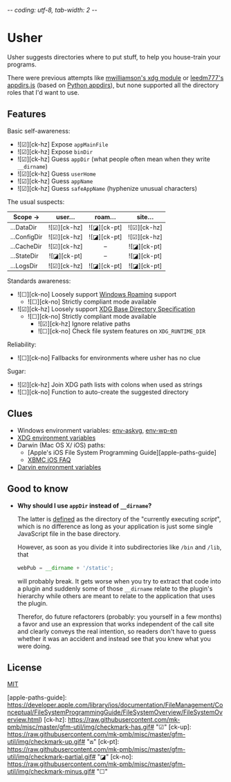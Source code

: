 -*- coding: utf-8, tab-width: 2 -*-

Usher
=====

Usher suggests directories where to put stuff,
to help you house-train your programs.

There were previous attempts like [mwilliamson's xdg module][npm-xdg] or
[leedm777's appdirs.js][appdirs-js] (based on [Python appdirs][appdirs-py]),
but none supported all the directory roles that I'd want to use.


Features
--------
Basic self-awareness:
* ![☑][ck-hz] Expose `appMainFile`
* ![☑][ck-hz] Expose `binDir`
* ![☑][ck-hz] Guess `appDir` (what people often mean when they write `__dirname`)
* ![☑][ck-hz] Guess `userHome`
* ![☑][ck-hz] Guess `appName`
* ![☑][ck-hz] Guess `safeAppName` (hyphenize unusual characters)

The usual suspects:

| Scope →     | user…       | roam…       | site…       |
| ----------- |:-----------:|:-----------:|:-----------:|
| …DataDir    | ![☑][ck-hz] | ![◪][ck-pt] | ![☑][ck-hz] |
| …ConfigDir  | ![☑][ck-hz] | ![◪][ck-pt] | ![☑][ck-hz] |
| …CacheDir   | ![☑][ck-hz] | –           | ![◪][ck-pt] |
| …StateDir   | ![◪][ck-pt] | –           | ![◪][ck-pt] |
| …LogsDir    | ![☑][ck-hz] | ![◪][ck-pt] | ![◪][ck-pt] |

Standards awareness:
* ![☐][ck-no] Loosely support [Windows Roaming][win-roam] support
  * ![☐][ck-no] Strictly compliant mode available
* ![☑][ck-hz] Loosely support [XDG Base Directory Specification][xdg-dirs]
  * ![☐][ck-no] Strictly compliant mode available
    * ![☑][ck-hz] Ignore relative paths
    * ![☐][ck-no] Check file system features on `XDG_RUNTIME_DIR`

Reliability:
* ![☐][ck-no] Fallbacks for environments where usher has no clue

Sugar:
* ![☑][ck-hz] Join XDG path lists with colons when used as strings
* ![☐][ck-no] Function to auto-create the suggested directory


Clues
-----
* Windows environment variables: [env-askvg], [env-wp-en]
* [XDG environment variables][xdg-dirs]
* Darwin (Mac OS X/ iOS) paths:
  * [Apple's iOS File System Programming Guide][apple-paths-guide]
  * [XBMC iOS FAQ](http://wiki.xbmc.org/index.php?title=IOS_FAQ)
* [Darvin environment variables][env-macobs]


Good to know
------------

* __Why should I use `appDir` instead of `__dirname`?__

  The latter is [defined][nodeapi-dirname] as the directory of the "currently
  executing _script_", which is no difference as long as your application is
  just some single JavaScript file in the base directory.

  However, as soon as you divide it into subdirectories like `/bin` and `/lib`,
  that
  ```javascript
  webPub = __dirname + '/static';
  ```
  will probably break.
  It gets worse when you try to extract that code into a plugin and suddenly
  some of those `__dirname` relate to the plugin's hierarchy while others are
  meant to relate to the application that uses the plugin.

  Therefor, do future refactorers (probably: you yourself in a few months)
  a favor and use an expression that works independent of the call site and
  clearly conveys the real intention, so readers don't have to guess whether
  it was an accident and instead see that you knew what you were doing.




License
-------

[MIT](LICENSE.MIT.md)


  [xdg-dirs]: http://standards.freedesktop.org/basedir-spec/basedir-spec-latest.html
  [win-roam]: http://technet.microsoft.com/en-us/library/cc766489%28WS.10%29.aspx
  [env-askvg]: http://www.askvg.com/list-of-environment-variables-in-windows-xp-vista-and-7/
  [env-wp-en]: http://en.wikipedia.org/wiki/Environment_variable
  [env-macobs]: http://www.macobserver.com/tips/macosxcl101/2002/20020712.shtml
  [npm-xdg]: https://www.npmjs.org/package/xdg
  [appdirs-js]: https://github.com/building5/appdirsjs
  [appdirs-py]: https://pypi.python.org/pypi/appdirs
  [nodeapi-dirname]: http://nodejs.org/api/globals.html#globals_dirname
  [apple-paths-guide]: https://developer.apple.com/library/ios/documentation/FileManagement/Conceptual/FileSystemProgrammingGuide/FileSystemOverview/FileSystemOverview.html)
  [ck-hz]: https://raw.githubusercontent.com/mk-pmb/misc/master/gfm-util/img/checkmark-has.gif# "☑"
  [ck-up]: https://raw.githubusercontent.com/mk-pmb/misc/master/gfm-util/img/checkmark-up.gif# "⟎"
  [ck-pt]: https://raw.githubusercontent.com/mk-pmb/misc/master/gfm-util/img/checkmark-partial.gif# "◪"
  [ck-no]: https://raw.githubusercontent.com/mk-pmb/misc/master/gfm-util/img/checkmark-minus.gif# "☐"
